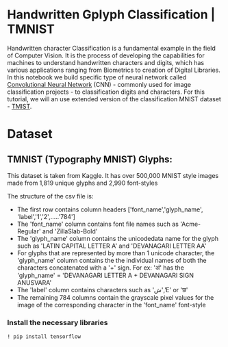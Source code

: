 # Handwritten Gplyph Classification | TMNIST

Handwritten character Classification is a fundamental example in the field of Computer Vision. It is the process of developing the capabilities for machines to understand handwritten characters and digits, which has various applications ranging from Biometrics to creation of Digital Libraries. In this notebook we build specific type of neural network called [Convolutional Neural Network](https://en.wikipedia.org/wiki/Convolutional_neural_network) (CNN)  - commonly used for image classification projects - to classification digits and characters. For this tutorial, we will an use extended version of the classification MNIST dataset - [TMIST](https://www.kaggle.com/datasets/nimishmagre/tmnist-glyphs-1812-characters/data).

# Dataset
## TMNIST (Typography MNIST) Glyphs:

This dataset is taken from Kaggle. It has over 500,000 MNIST style images made from 1,819 unique glyphs and 2,990 font-styles

The structure of the csv file is:

* The first row contains column headers ['font_name','glyph_name', 'label','1','2',…..'784']
* The 'font_name' column contains font file names such as 'Acme-Regular' and 'ZillaSlab-Bold'
* The 'glyph_name' column contains the unicodedata name for the glyph such as 'LATIN CAPITAL LETTER A' and 'DEVANAGARI LETTER AA'
* For glyphs that are represented by more than 1 unicode character, the 'glyph_name' column contains the the individual names of both the characters concatenated with a '+' sign. For ex: 'अं' has the 'glyph_name' = 'DEVANAGARI LETTER A + DEVANAGARI SIGN ANUSVARA'
* The 'label' column contains characters such as 'ش','E' or 'छ'
* The remaining 784 columns contain the grayscale pixel values for the image of the corresponding character in the 'font_name' font-style

### Install the necessary libraries

`! pip install tensorflow`


